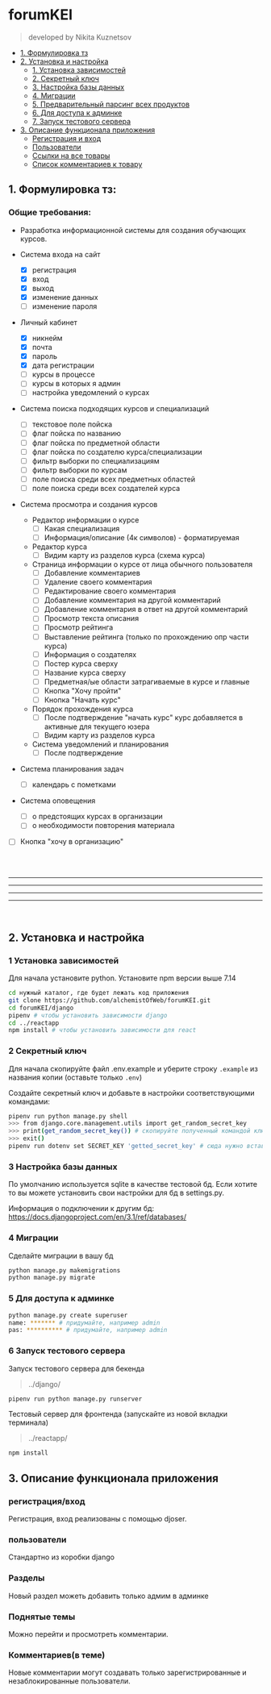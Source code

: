 # forumKEI
> developed by Nikita Kuznetsov


* [1. Формулировка тз](#task_description)
* [2. Установка и настройка](#setup)
    * [1. Установка зависимостей](#dependences)
    * [2. Секретный ключ](#create_secret_key)
    * [3. Настройка базы данных](#setup_db)
    * [4. Миграции](#migrations)
    * [5. Предварительный парсинг всех продуктов](#scrap_sitemap)
    * [6. Для доступа к админке ](#admin_panel)
    * [7. Запуск тестового сервера](#test_server)
* [3. Описание функционала приложения](#description)
    * [Регистрация и вход](#auth)
    * [Пользователи](#users)
    * [Ссылки на все товары](#products)
    * [Список комментариев к товару](#opinions)


## 1. Формулировка тз:
<a name="task_description"></a> 


### Общие требования: 

* Разработка информационной системы для создания обучающих курсов.

* Система входа на сайт
    * [x] регистрация
    * [x] вход
    * [x] выход
    * [x] изменение данных
    * [ ] изменение пароля
* Личный кабинет
    * [x] никнейм
    * [x] почта
    * [x] пароль
    * [x] дата регистрации
    * [ ] курсы в процессе
    * [ ] курсы в которых я админ
    * [ ] настройка уведомлений о курсах
* Система поиска подходящих курсов и специализаций
    * [ ] текстовое поле пойска
    * [ ] флаг пойска по названию
    * [ ] флаг пойска по предметной области
    * [ ] флаг пойска по создателю курса/специализации
    * [ ] фильтр выборки по специализациям
    * [ ] фильтр выборки по курсам
    * [ ] поле поиска среди всех предметных областей
    * [ ] поле поиска среди всех создателей курса
* Система просмотра и создания курсов
    * Редактор информации о курсе
        * [ ] Какая специализация
        * [ ] Информация/описание (4к символов) - форматируемая
    * Редактор курса
        * [ ] Видим карту из разделов курса (схема курса)
    * Страница информации о курсе от лица обычного пользователя
        * [ ] Добавление комментариев
        * [ ] Удаление своего комментария
        * [ ] Редактирование своего комментария
        * [ ] Добавление комментария на другой комментарий
        * [ ] Добавление комментария в ответ на другой комментарий
        * [ ] Просмотр текста описания
        * [ ] Просмотр рейтинга
        * [ ] Выставление рейтинга (только по прохождению опр части курса)
        * [ ] Информация о создателях
        * [ ] Постер курса сверху
        * [ ] Название курса сверху
        * [ ] Предметная/ые области затрагиваемые в курсе и главные
        * [ ] Кнопка "Хочу пройти"
        * [ ] Кнопка "Начать курс"
    * Порядок прохождения курса
        * [ ] После подтверждение "начать курс" курс добавляется в активные для текущего юзера
        * [ ] Видим карту из разделов курса
    * Система уведомлений и планирования
        * [ ] После подтверждение

* Система планирования задач
    * [ ] календарь с пометками
* Система оповещения
    * [ ] о предстоящих курсах в организации
    * [ ] о необходимости повторения материала

* [ ] Кнопка "хочу в организацию"



<br><br>

---
---
---
---

<br>  

## 2. Установка и настройка
<a name="setup"></a> 

### 1 Установка зависимостей
<a name="dependences"></a> 

Для начала установите python.
Установите npm версии выше 7.14

```bash
cd нужный каталог, где будет лежать код приложения
git clone https://github.com/alchemistOfWeb/forumKEI.git
cd forumKEI/django
pipenv # чтобы установить зависимости django
cd ../reactapp
npm install # чтобы установить зависимости для react
```


### 2 Секретный ключ
<a name="create_secret_key"></a> 

Для начала скопируйте файл .env.example и уберите строку `.example` из названия копии (оставьте только `.env`)

Создайте секретный ключ и добавьте в настройки соответствующими командами:
```bash
pipenv run python manage.py shell
>>> from django.core.management.utils import get_random_secret_key
>>> print(get_random_secret_key()) # скопируйте полученный командой ключ
>>> exit()
pipenv run dotenv set SECRET_KEY 'getted_secret_key' # сюда нужно вставить полученный ключ
```

### 3 Настройка базы данных
<a name="setup_db"></a> 

По умолчанию используется sqlite в качестве тестовой бд. Если хотите то вы можете установить свои настройки для бд в settings.py.

Информация о подключении к другим бд: https://docs.djangoproject.com/en/3.1/ref/databases/

### 4 Миграции
<a name="migrations"></a> 

Сделайте миграции в вашу бд
```bash
python manage.py makemigrations
python manage.py migrate
```


### 5 Для доступа к админке 
<a name="admin_panel"></a> 

```bash
python manage.py create superuser
name: ******* # придумайте, например admin
pas: ********** # придумайте, например admin
```

### 6 Запуск тестового сервера
<a name="test_server"></a> 

Запуск тестового сервера для бекенда
> ../django/
```bash
pipenv run python manage.py runserver
```

Тестовый сервер для фронтенда (запускайте из новой вкладки терминала)
> ../reactapp/
```bash
npm install
```

## 3. Описание функционала приложения
<a name="description"></a> 

### регистрация/вход
<a name="auth"></a> 

Регистрация, вход реализованы с помощью djoser.

### пользователи
<a name="users"></a> 

Cтандартно из коробки django

### Разделы
<a name="sections"></a>

Новый раздел можеть добавить только адмим в админке

### Поднятые темы
<a name="topics"></a>

Можно перейти и просмотреть комментарии.


### Комментариев(в теме)
<a name="opinions"></a>

Новые комментарии могут создавать только зарегистрированные и незаблокированные пользователи.

